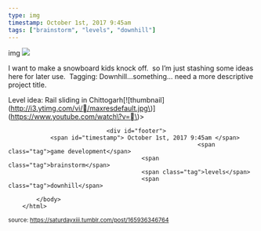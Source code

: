 ```yaml
---
type: img
timestamp: October 1st, 2017 9:45am
tags: ["brainstorm", "levels", "downhill"]
---
```

img
<img src="https://saturdayxiii.github.io/media/165936346764.jpg"/>
                                                                                          
I want to make a snowboard kids knock off.  so I’m just stashing some ideas here for later use.  Tagging: Downhill…something… need a more descriptive project title.<br/>

Level idea: Rail sliding in Chittogarh\[!\[thumbnail\]\(http://i3.ytimg.com/vi//maxresdefault.jpg\)\]\(https://www.youtube.com/watch\?v=\)> 
                                    
                
                
                
                
                                <div id="footer">
                <span id="timestamp"> October 1st, 2017 9:45am </span>
                                                          <span class="tag">game development</span>
                                          <span class="tag">brainstorm</span>
                                          <span class="tag">levels</span>
                                          <span class="tag">downhill</span>
                                                    
            </body>
        </html>

        
<small>source: https://saturdayxiii.tumblr.com/post/165936346764</small>